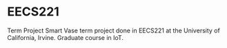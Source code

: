 # EECS221
Term Project
Smart Vase term project done in EECS221 at the University of California, Irvine. Graduate course in IoT. 
